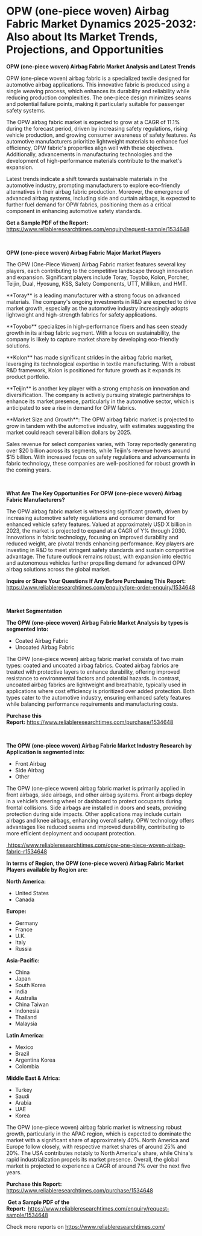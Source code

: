<p><h1>OPW (one-piece woven) Airbag Fabric Market Dynamics 2025-2032: Also about Its Market Trends, Projections, and Opportunities</h1></p><p><strong>OPW (one-piece woven) Airbag Fabric Market Analysis and Latest Trends</strong></p>
<p><p>OPW (one-piece woven) airbag fabric is a specialized textile designed for automotive airbag applications. This innovative fabric is produced using a single weaving process, which enhances its durability and reliability while reducing production complexities. The one-piece design minimizes seams and potential failure points, making it particularly suitable for passenger safety systems.</p><p>The OPW airbag fabric market is expected to grow at a CAGR of 11.1% during the forecast period, driven by increasing safety regulations, rising vehicle production, and growing consumer awareness of safety features. As automotive manufacturers prioritize lightweight materials to enhance fuel efficiency, OPW fabric's properties align well with these objectives. Additionally, advancements in manufacturing technologies and the development of high-performance materials contribute to the market's expansion.</p><p>Latest trends indicate a shift towards sustainable materials in the automotive industry, prompting manufacturers to explore eco-friendly alternatives in their airbag fabric production. Moreover, the emergence of advanced airbag systems, including side and curtain airbags, is expected to further fuel demand for OPW fabrics, positioning them as a critical component in enhancing automotive safety standards.</p></p>
<p><strong>Get a Sample PDF of the Report:&nbsp;</strong> <a href="https://www.reliableresearchtimes.com/enquiry/request-sample/1534648?utm_campaign=3037&utm_medium=2&utm_source=Github&utm_content=ia&utm_term=03042025&utm_id=opw-one-piece-woven-airbag-fabric">https://www.reliableresearchtimes.com/enquiry/request-sample/1534648</a></p>
<p>&nbsp;</p>
<p><strong>OPW (one-piece woven) Airbag Fabric Major Market Players</strong></p>
<p><p>The OPW (One-Piece Woven) Airbag Fabric market features several key players, each contributing to the competitive landscape through innovation and expansion. Significant players include Toray, Toyobo, Kolon, Porcher, Teijin, Dual, Hyosung, KSS, Safety Components, UTT, Milliken, and HMT. </p><p>**Toray** is a leading manufacturer with a strong focus on advanced materials. The company's ongoing investments in R&D are expected to drive market growth, especially as the automotive industry increasingly adopts lightweight and high-strength fabrics for safety applications. </p><p>**Toyobo** specializes in high-performance fibers and has seen steady growth in its airbag fabric segment. With a focus on sustainability, the company is likely to capture market share by developing eco-friendly solutions.</p><p>**Kolon** has made significant strides in the airbag fabric market, leveraging its technological expertise in textile manufacturing. With a robust R&D framework, Kolon is positioned for future growth as it expands its product portfolio.</p><p>**Teijin** is another key player with a strong emphasis on innovation and diversification. The company is actively pursuing strategic partnerships to enhance its market presence, particularly in the automotive sector, which is anticipated to see a rise in demand for OPW fabrics.</p><p>**Market Size and Growth**: The OPW airbag fabric market is projected to grow in tandem with the automotive industry, with estimates suggesting the market could reach several billion dollars by 2025. </p><p>Sales revenue for select companies varies, with Toray reportedly generating over $20 billion across its segments, while Teijin's revenue hovers around $15 billion. With increased focus on safety regulations and advancements in fabric technology, these companies are well-positioned for robust growth in the coming years.</p></p>
<p>&nbsp;</p>
<p><strong>What Are The Key Opportunities For OPW (one-piece woven) Airbag Fabric Manufacturers?</strong></p>
<p><p>The OPW airbag fabric market is witnessing significant growth, driven by increasing automotive safety regulations and consumer demand for enhanced vehicle safety features. Valued at approximately USD X billion in 2023, the market is projected to expand at a CAGR of Y% through 2030. Innovations in fabric technology, focusing on improved durability and reduced weight, are pivotal trends enhancing performance. Key players are investing in R&D to meet stringent safety standards and sustain competitive advantage. The future outlook remains robust, with expansion into electric and autonomous vehicles further propelling demand for advanced OPW airbag solutions across the global market.</p></p>
<p><strong>Inquire or Share Your Questions If Any Before Purchasing This Report:</strong> <a href="https://www.reliableresearchtimes.com/enquiry/pre-order-enquiry/1534648?utm_campaign=3037&utm_medium=2&utm_source=Github&utm_content=ia&utm_term=03042025&utm_id=opw-one-piece-woven-airbag-fabric">https://www.reliableresearchtimes.com/enquiry/pre-order-enquiry/1534648</a></p>
<p>&nbsp;</p>
<p><strong>Market Segmentation</strong></p>
<p><strong>The OPW (one-piece woven) Airbag Fabric Market Analysis by types is segmented into:</strong></p>
<p><ul><li>Coated Airbag Fabric</li><li>Uncoated Airbag Fabric</li></ul></p>
<p><p>The OPW (one-piece woven) airbag fabric market consists of two main types: coated and uncoated airbag fabrics. Coated airbag fabrics are treated with protective layers to enhance durability, offering improved resistance to environmental factors and potential hazards. In contrast, uncoated airbag fabrics are lightweight and breathable, typically used in applications where cost efficiency is prioritized over added protection. Both types cater to the automotive industry, ensuring enhanced safety features while balancing performance requirements and manufacturing costs.</p></p>
<p><strong>Purchase this Report:&nbsp;</strong><a href="https://www.reliableresearchtimes.com/purchase/1534648?utm_campaign=3037&utm_medium=2&utm_source=Github&utm_content=ia&utm_term=03042025&utm_id=opw-one-piece-woven-airbag-fabric">https://www.reliableresearchtimes.com/purchase/1534648</a></p>
<p>&nbsp;</p>
<p><strong>The OPW (one-piece woven) Airbag Fabric Market Industry Research by Application is segmented into:</strong></p>
<p><ul><li>Front Airbag</li><li>Side Airbag</li><li>Other</li></ul></p>
<p><p>The OPW (one-piece woven) airbag fabric market is primarily applied in front airbags, side airbags, and other airbag systems. Front airbags deploy in a vehicle’s steering wheel or dashboard to protect occupants during frontal collisions. Side airbags are installed in doors and seats, providing protection during side impacts. Other applications may include curtain airbags and knee airbags, enhancing overall safety. OPW technology offers advantages like reduced seams and improved durability, contributing to more efficient deployment and occupant protection.</p></p>
<p><a href="https://www.reliableresearchtimes.com/opw-one-piece-woven-airbag-fabric-r1534648?utm_campaign=3037&utm_medium=2&utm_source=Github&utm_content=ia&utm_term=03042025&utm_id=opw-one-piece-woven-airbag-fabric">&nbsp;https://www.reliableresearchtimes.com/opw-one-piece-woven-airbag-fabric-r1534648</a></p>
<p><strong>In terms of Region, the OPW (one-piece woven) Airbag Fabric Market Players available by Region are:</strong></p>
<p>
    <p> <strong> North America: </strong>
        <ul>
            <li>United States</li>
            <li>Canada</li>
        </ul>
        </p> 
    <p> <strong> Europe: </strong>
        <ul>
            <li>Germany</li>
            <li>France</li>
            <li>U.K.</li>
            <li>Italy</li>
            <li>Russia</li>
        </ul>
        </p> 
    <p> <strong> Asia-Pacific: </strong>
        <ul>
            <li>China</li>
            <li>Japan</li>
            <li>South Korea</li>
            <li>India</li>
            <li>Australia</li>
            <li>China Taiwan</li>
            <li>Indonesia</li>
            <li>Thailand</li>
            <li>Malaysia</li>
        </ul>
        </p> 
    <p> <strong> Latin America: </strong>
        <ul>
            <li>Mexico</li>
            <li>Brazil</li>
            <li>Argentina Korea</li>
            <li>Colombia</li>
        </ul>
        </p> 
    <p> <strong> Middle East & Africa: </strong>
        <ul>
            <li>Turkey</li>
            <li>Saudi</li>
            <li>Arabia</li>
            <li>UAE</li>
            <li>Korea</li>
        </ul>
    </p>
    </p>
<p><p>The OPW (one-piece woven) airbag fabric market is witnessing robust growth, particularly in the APAC region, which is expected to dominate the market with a significant share of approximately 40%. North America and Europe follow closely, with respective market shares of around 25% and 20%. The USA contributes notably to North America's share, while China's rapid industrialization propels its market presence. Overall, the global market is projected to experience a CAGR of around 7% over the next five years.</p></p>
<p><strong>Purchase this Report: </strong><a href="https://www.reliableresearchtimes.com/purchase/1534648?utm_campaign=3037&utm_medium=2&utm_source=Github&utm_content=ia&utm_term=03042025&utm_id=opw-one-piece-woven-airbag-fabric">https://www.reliableresearchtimes.com/purchase/1534648</a></p>
<p>&nbsp;<strong>Get a Sample PDF of the Report:&nbsp;&nbsp;</strong><a href="https://www.reliableresearchtimes.com/enquiry/request-sample/1534648?utm_campaign=3037&utm_medium=2&utm_source=Github&utm_content=ia&utm_term=03042025&utm_id=opw-one-piece-woven-airbag-fabric">https://www.reliableresearchtimes.com/enquiry/request-sample/1534648</a></p>
<p><strong></strong></p>
<p>Check more reports on <a href="https://www.reliableresearchtimes.com/?utm_campaign=3037&utm_medium=2&utm_source=Github&utm_content=ia&utm_term=03042025&utm_id=opw-one-piece-woven-airbag-fabric">https://www.reliableresearchtimes.com/</a></p>